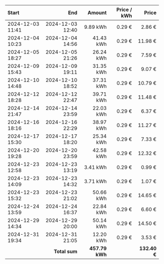 | Start            |              End |         Amount | Price / kWh |        Price |
| :--------------- | ---------------: | -------------: | ----------: | -----------: |
| 2024-12-03 11:41 | 2024-12-03 12:40 |       9.89 kWh |      0.29 € |       2.86 € |
| 2024-12-04 10:23 | 2024-12-04 14:56 |      41.43 kWh |      0.29 € |      11.98 € |
| 2024-12-05 18:27 | 2024-12-05 21:26 |      26.24 kWh |      0.29 € |       7.59 € |
| 2024-12-09 15:43 | 2024-12-09 19:11 |      31.35 kWh |      0.29 € |       9.07 € |
| 2024-12-10 14:48 | 2024-12-10 18:52 |      37.31 kWh |      0.29 € |      10.79 € |
| 2024-12-12 18:28 | 2024-12-12 22:47 |      39.71 kWh |      0.29 € |      11.48 € |
| 2024-12-14 21:47 | 2024-12-14 23:59 |      22.03 kWh |      0.29 € |       6.37 € |
| 2024-12-16 18:16 | 2024-12-16 22:29 |      38.97 kWh |      0.29 € |      11.27 € |
| 2024-12-17 15:30 | 2024-12-17 18:20 |      25.34 kWh |      0.29 € |       7.33 € |
| 2024-12-20 19:28 | 2024-12-20 23:59 |      42.58 kWh |      0.29 € |      12.32 € |
| 2024-12-23 12:58 | 2024-12-23 13:19 |       3.41 kWh |      0.29 € |       0.99 € |
| 2024-12-23 14:09 | 2024-12-23 14:32 |       3.71 kWh |      0.29 € |       1.07 € |
| 2024-12-23 15:32 | 2024-12-23 21:02 |      50.66 kWh |      0.29 € |      14.65 € |
| 2024-12-24 13:59 | 2024-12-24 16:37 |      22.84 kWh |      0.29 € |       6.60 € |
| 2024-12-29 14:34 | 2024-12-29 20:00 |      50.14 kWh |      0.29 € |      14.50 € |
| 2024-12-31 19:34 | 2024-12-31 21:05 |      12.20 kWh |      0.29 € |       3.53 € |
|                  |    **Total sum** | **457.79 kWh** |             | **132.40 €** |